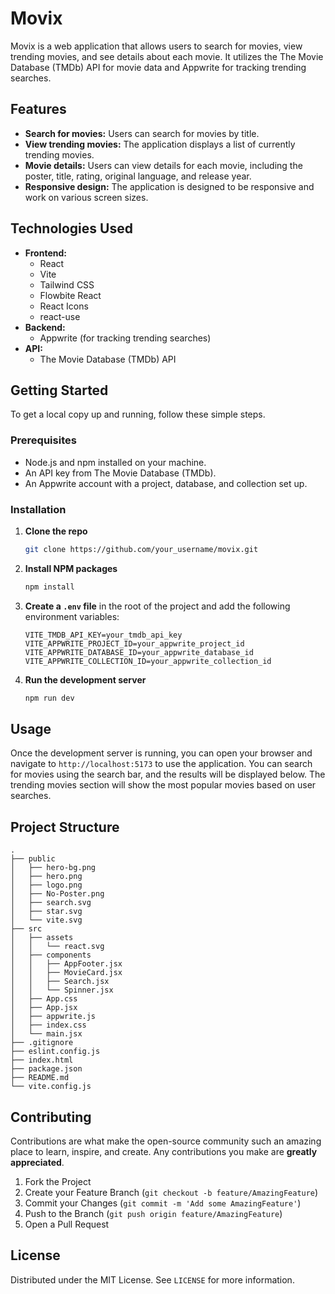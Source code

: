 # Movix

Movix is a web application that allows users to search for movies, view trending movies, and see details about each movie. It utilizes the The Movie Database (TMDb) API for movie data and Appwrite for tracking trending searches.

## Features

- **Search for movies:** Users can search for movies by title.
- **View trending movies:** The application displays a list of currently trending movies.
- **Movie details:** Users can view details for each movie, including the poster, title, rating, original language, and release year.
- **Responsive design:** The application is designed to be responsive and work on various screen sizes.

## Technologies Used

- **Frontend:**
  - React
  - Vite
  - Tailwind CSS
  - Flowbite React
  - React Icons
  - react-use
- **Backend:**
  - Appwrite (for tracking trending searches)
- **API:**
  - The Movie Database (TMDb) API

## Getting Started

To get a local copy up and running, follow these simple steps.

### Prerequisites

- Node.js and npm installed on your machine.
- An API key from The Movie Database (TMDb).
- An Appwrite account with a project, database, and collection set up.

### Installation

1. **Clone the repo**
   ```sh
   git clone https://github.com/your_username/movix.git
   ```
2. **Install NPM packages**
   ```sh
   npm install
   ```
3. **Create a `.env` file** in the root of the project and add the following environment variables:
   ```
   VITE_TMDB_API_KEY=your_tmdb_api_key
   VITE_APPWRITE_PROJECT_ID=your_appwrite_project_id
   VITE_APPWRITE_DATABASE_ID=your_appwrite_database_id
   VITE_APPWRITE_COLLECTION_ID=your_appwrite_collection_id
   ```
4. **Run the development server**
   ```sh
   npm run dev
   ```

## Usage

Once the development server is running, you can open your browser and navigate to `http://localhost:5173` to use the application. You can search for movies using the search bar, and the results will be displayed below. The trending movies section will show the most popular movies based on user searches.

## Project Structure

```
.
├── public
│   ├── hero-bg.png
│   ├── hero.png
│   ├── logo.png
│   ├── No-Poster.png
│   ├── search.svg
│   ├── star.svg
│   └── vite.svg
├── src
│   ├── assets
│   │   └── react.svg
│   ├── components
│   │   ├── AppFooter.jsx
│   │   ├── MovieCard.jsx
│   │   ├── Search.jsx
│   │   └── Spinner.jsx
│   ├── App.css
│   ├── App.jsx
│   ├── appwrite.js
│   ├── index.css
│   └── main.jsx
├── .gitignore
├── eslint.config.js
├── index.html
├── package.json
├── README.md
└── vite.config.js
```

## Contributing

Contributions are what make the open-source community such an amazing place to learn, inspire, and create. Any contributions you make are **greatly appreciated**.

1. Fork the Project
2. Create your Feature Branch (`git checkout -b feature/AmazingFeature`)
3. Commit your Changes (`git commit -m 'Add some AmazingFeature'`)
4. Push to the Branch (`git push origin feature/AmazingFeature`)
5. Open a Pull Request

## License

Distributed under the MIT License. See `LICENSE` for more information.
